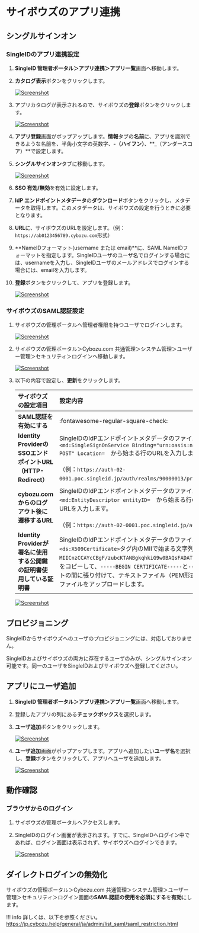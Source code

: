 # サイボウズのアプリ連携
## シングルサインオン
### SingleIDのアプリ連携設定
1. **SingleID 管理者ポータル＞アプリ連携＞アプリ一覧**画面へ移動します。
2. **カタログ表示**ボタンをクリックします。
    
    [![Screenshot](/images/2022-08-16_3-53-18.png)](/images/2022-08-16_3-53-18.png)

3. アプリカタログが表示されるので、サイボウズの**登録**ボタンをクリックします。
    
    [![Screenshot](/images/2022-08-06_19-31-48.png)](/images/2022-08-06_19-31-48.png)

4. **アプリ登録**画面がポップアップします。**情報**タブの**名前**に、アプリを識別できるような名前を、半角小文字の英数字、**-（ハイフン）**、**_（アンダースコア）**で設定します。
5. **シングルサインオン**タブに移動します。
    
    [![Screenshot](/images/2022-08-06_19-34-17.png)](/images/2022-08-06_19-34-17.png)

6. **SSO 有効/無効**を有効に設定します。
7. **IdP エンドポイントメタデータ**の**ダウンロード**ボタンをクリックし、メタデータを取得します。このメタデータは、サイボウズの設定を行うときに必要となります。
8. **URL**に、サイボウズのURLを設定します。（例：`https://ab0123456789.cybozu.com`形式）
9.   **NameIDフォーマット(username または email)**に、SAML NameIDフォーマットを指定します。SingleIDユーザのユーザ名でログインする場合には、usernameを入力し、SingleIDユーザのメールアドレスでログインする場合には、emailを入力します。

10. **登録**ボタンをクリックして、アプリを登録します。
    
    [![Screenshot](/images/2022-08-06_19-39-25.png)](/images/2022-08-06_19-39-25.png)

### サイボウズのSAML認証設定
1. サイボウズの管理ポータルへ管理者権限を持つユーザでログインします。
    
    [![Screenshot](/images/2022-08-06_19-48-09.png)](/images/2022-08-06_19-48-09.png)

2. サイボウズの管理ポータル＞Cybozu.com 共通管理＞システム管理＞ユーザー管理＞セキュリティ＞ログインへ移動します。

    [![Screenshot](/images/2022-08-06_19-57-49.png)](/images/2022-08-06_19-57-49.png)


3. 以下の内容で設定し、**更新**をクリックします。

    | **サイボウズの設定項目** | **設定内容** |
    | :--- | :--- |
    | **SAML認証を有効にする** | :fontawesome-regular-square-check: |
    | **Identity ProviderのSSOエンドポイントURL（HTTP-Redirect）** | SingleIDのIdPエンドポイントメタデータのファイルを開きます。<br>`<md:SingleSignOnService Binding="urn:oasis:names:tc:SAML:2.0:bindings:HTTP-POST" Location=`　から始まる行のURLを入力します。<br><br>（例：`https://auth-02-0001.poc.singleid.jp/auth/realms/90000013/protocol/saml`） |
    | **cybozu.comからのログアウト後に遷移するURL** | SingleIDのIdPエンドポイントメタデータのファイルを開きます。<br>`<md:EntityDescriptor entityID=`　から始まる行のURLに/accountを末尾に追加したURLを入力します。<br><br>（例：`https://auth-02-0001.poc.singleid.jp/auth/realms/90000013/account`） |    
    | **Identity Providerが署名に使用する公開鍵の証明書使用している証明書** | SingleIDのIdPエンドポイントメタデータのファイルを開きます。<br>`<ds:X509Certificate>`タグ内のMIIで始まる文字列（例：`MIICnzCCAYcCBgF/zubcKTANBgkqhkiG9w0BAQsFADATMREwDwYDVQQDDAg3MDAwMDA4MTA……..`）をコピーして、`-----BEGIN CERTIFICATE-----`と`-----END CERTIFICATE-----`のテキストの間に張り付けて、テキストファイル（PEM形式の証明書）として保存します。そのファイルをアップロードします。 |

    [![Screenshot](/images/2022-08-06_20-02-33.png)](/images/2022-08-06_20-02-33.png)

## プロビジョニング
SingleIDからサイボウズへのユーザのプロビジョニングには、対応しておりません。

SingleIDおよびサイボウズの両方に存在するユーザのみが、シングルサインオン可能です。同一のユーザをSingleIDおよびサイボウズへ登録してください。

## アプリにユーザ追加
1. **SingleID 管理者ポータル＞アプリ連携＞アプリ一覧**画面へ移動します。
2. 登録したアプリの列にある**チェックボックス**を選択します。
3. **ユーザ追加**ボタンをクリックします。
    
    [![Screenshot](/images/image-4.png)](/images/image-4.png)

4. **ユーザ追加**画面がポップアップします。アプリへ追加したい**ユーザ名**を選択し、**登録**ボタンをクリックして、アプリへユーザを追加します。
    
    [![Screenshot](/images/image-5.png)](/images/image-5.png)

## 動作確認
### ブラウザからのログイン
1. サイボウズの管理ポータルへアクセスします。
2. SingleIDのログイン画面が表示されます。すでに、SingleIDへログイン中であれば、ログイン画面は表示されず、サイボウズへログインできます。
    
    [![Screenshot](/images/image-7-1024x462.png)](/images/image-7-1024x462.png)

## ダイレクトログインの無効化
サイボウズの管理ポータル＞Cybozu.com 共通管理＞システム管理＞ユーザー管理＞セキュリティ＞ログイン画面の**SAML認証の使用を必須にする**を**有効**にします。

!!! info
    詳しくは、以下を参照ください。
    https://jp.cybozu.help/general/ja/admin/list_saml/saml_restriction.html